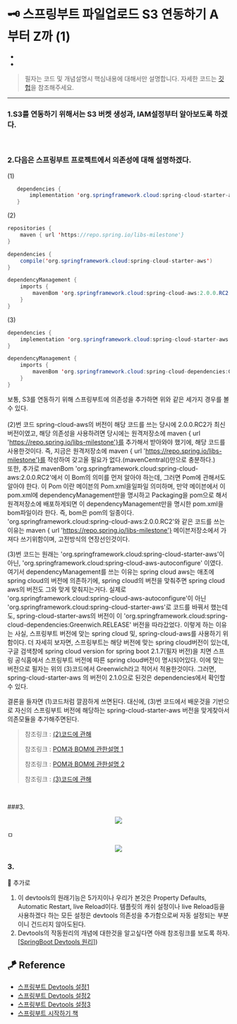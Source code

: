 

# 🗝 스프링부트 파일업로드 S3 연동하기 A부터 Z까 (1)

* 
* 

> 필자는 코드 및 개념설명시 핵심내용에 대해서만 설명합니다. 자세한 코드는 [깃헙](https://github.com/sooolog/dev-spring-springboot)을 참조해주세요.

* * *

### 1.S3를 연동하기 위해서는 S3 버켓 생성과, IAM설정부터 알아보도록 하겠다.



<br>

### 2.다음은 스프링부트 프로젝트에서 의존성에 대해 설명하겠다.

(1)
```java
   dependencies {
       implementation 'org.springframework.cloud:spring-cloud-starter-aws:2.1.0.RELEASE'
   }
```

(2)
```java
repositories {
    maven { url 'https://repo.spring.io/libs-milestone'}
}

dependencies {
    compile('org.springframework.cloud:spring-cloud-starter-aws')
}

dependencyManagement {
    imports {
        mavenBom 'org.springframework.cloud:spring-cloud-aws:2.0.0.RC2'
    }
}
```

(3)
```java
dependencies {
    implementation 'org.springframework.cloud:spring-cloud-starter-aws'
}

dependencyManagement {
    imports {
        mavenBom 'org.springframework.cloud:spring-cloud-dependencies:Greenwich.RELEASE'
    }
}
```

보통, S3를 연동하기 위해 스프링부트에 의존성을 추가하면 위와 같은 세가지 경우를 볼 수 있다.   
<br>
(2)번 코드 spring-cloud-aws의 버전이 해당 코드를 쓰는 당시에 2.0.0.RC2가 최신버전이였고, 해당 의존성을 사용하려면 당시에는 원격저장소에 maven { url 'https://repo.spring.io/libs-milestone'}를 추가해서 받아와야
했기에, 해당 코드를 사용한것이다. 즉, 지금은 원격저장소에 maven { url 'https://repo.spring.io/libs-milestone'}를 작성하여 갖고올 필요가 없다.(mavenCentral()만으로 충분하다.)     
또한, 추가로 mavenBom 'org.springframework.cloud:spring-cloud-aws:2.0.0.RC2'에서 이 Bom의 의미를 먼저 알아야 하는데, 그러면 Pom에 관해서도 알아야 한다. 이 Pom 이란 메이븐의 Pom.xml을일파일 의미하며, 만약
메이븐에서 이 pom.xml에 dependencyManagement만을 명시하고 Packaging을 pom으로 해서 원격저장소에 배포하게되면 이 dependencyManagement만을 명시한 pom.xml을 bom파일이라 한다. 즉, bom은 pom의 일종이다.
'org.springframework.cloud:spring-cloud-aws:2.0.0.RC2'와 같은 코드를 쓰는이유는 maven { url 'https://repo.spring.io/libs-milestone'} 메이븐저장소에서 가져다 쓰기위함이며, 고전방식의 연장선인것이다.

(3)번 코드는 원래는 'org.springframework.cloud:spring-cloud-starter-aws'이 아닌, 'org.springframework.cloud:spring-cloud-aws-autoconfigure' 이였다. 여기서 dependencyManagement를 쓰는 이유는
spring cloud aws는 애초에 spring cloud의 버전에 의존하기에, spring cloud의 버전을 맞춰주면 spring cloud aws의 버전도 그와 맞게 맞춰지는거다. 실제로 'org.springframework.cloud:spring-cloud-aws-autoconfigure'이
아닌 'org.springframework.cloud:spring-cloud-starter-aws'로 코드를 바꿔서 했는데도, spring-cloud-starter-aws의 버전이 이 'org.springframework.cloud:spring-cloud-dependencies:Greenwich.RELEASE' 버전을
따라갔었다. 이렇게 하는 이유는 사실, 스프링부트 버전에 맞는 spring cloud 및, spring-cloud-aws를 사용하기 위함이다. 더 자세히 보자면, 스프링부트는 해당 버전에 맞는 spring cloud버전이 있는데, 구글 검색창에 spring cloud version
for spring boot 2.1.7(필자 버전)을 치면 스프링 공식홈에서 스프링부트 버전에 따른 spring cloud버전이 명시되어있다. 이에 맞는 버전으로 필자는 위의 (3)코드에서 Greenwich라고 적어서 적용한것이다. 그러면, spring-cloud-starter-aws
의 버전이 2.1.0으로 된것은 dependencies에서 확인할 수 있다.

결론을 들자면 (1)코드처럼 깔끔하게 쓰면된다. 대신에, (3)번 코드에서 배운것을 기반으로 자신의 스프링부트 버전에 해당하는 spring-cloud-starter-aws 버전을 맞게찾아서 의존모듈을 추가해주면된다.

> 참조링크 : [(2)코드에 관해](https://jojoldu.tistory.com/300)
> 
> 참조링크 : [POM과 BOM에 관한설명 1](https://simongs.tistory.com/49)
>
> 참조링크 : [POM과 BOM에 관한설명 2](https://findmypiece.tistory.com/101)
>
> 참조링크 : [(3)코드에 관해](https://bgpark.tistory.com/127)

<br>

###3.

<p align="center">
<img src="https://user-images.githubusercontent.com/59492312/147551855-1ec80def-5a7f-46b0-83c8-d2f3c715b9a2.png">
</p>

ㅁ

<p align="center">
<img src="https://user-images.githubusercontent.com/59492312/147551867-fec6c9ad-6842-4ceb-a9fd-e2943dd2d837.png">
</p>



### 3.



🚀 추가로
1. 이 devtools의 원래기능은 5가지이나 우리가 본것은 Property Defaults, Automatic Restart, live Reload이다. 템플릿의 캐쉬 설정이나 live Reload등을 사용하겠다 하는 모든 설정은 devtools 의존성을 추가함으로써 자동 설정되는 부분이니 건드리지 않아도된다.
2. Devtools의 작동원리의 개념에 대한것을 알고싶다면 아래 참조링크를 보도록 하자.   
[[SpringBoot Devtools 원리]](https://iksflow.tistory.com/57))


## 🪁 Reference
* [스프링부트 Devtools 설정1](https://velog.io/@bread_dd/Spring-Boot-Devtools)
* [스프링부트 Devtools 설정2](https://otrodevym.tistory.com/entry/spring-boot-설정하기-10-dev-tools-설정-및-테스트-소스)
* [스프링부트 Devtools 설정3](https://otrodevym.tistory.com/entry/spring-boot-설정하기-10-dev-tools-설정-및-테스트-소스)
* [스프링부트 시작하기 책](https://velog.io/@sooolog)
